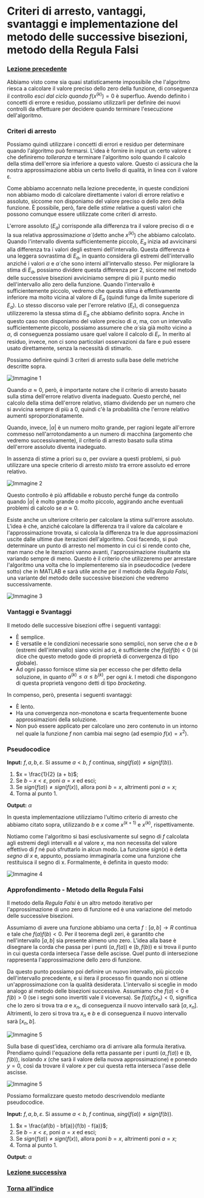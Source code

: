 # Criteri di arresto, vantaggi, svantaggi e implementazione del metodo delle successive bisezioni, metodo della Regula Falsi
### [Lezione precedente](Lezione1.md)

Abbiamo visto come sia quasi statisticamente impossibile che l'algoritmo riesca a calcolare il valore preciso dello zero della funzione, di conseguenza il controllo *esci dal ciclo quando* $f(x^{(k)}) = 0$ è superfluo. Avendo definito i concetti di errore e residuo, possiamo utilizzarli per definire dei nuovi controlli da effettuare per decidere quando terminare l'esecuzione dell'algoritmo.

### Criteri di arresto
Possiamo quindi utilizzare i concetti di errori e residuo per determinare quando l'algoritmo può fermarsi. L'idea è fornire in input un certo valore ε che definiremo *tolleranza* e terminare l'algoritmo solo quando il calcolo della stima dell'errore sia inferiore a questo valore. Questo ci assicura che la nostra approssimazione abbia un certo livello di qualità, in linea con il valore ε.

Come abbiamo accennato nella lezione precedente, in queste condizioni non abbiamo modo di calcolare direttamente i valori di errore relativo e assoluto, siccome non disponiamo del valore preciso α dello zero della funzione. È possibile, però, fare delle *stime* relative a questi valori che possono comunque essere utilizzate come criteri di arresto.

L'errore assoluto ($E_a$) corrisponde alla differenza tra il valore preciso di α e la sua relativa approssimazione $\dot α$ (detto anche $x^{(k)}$) che abbiamo calcolato. Quando l'intervallo diventa sufficientemente piccolo, $E_a$ inizia ad avvicinarsi alla differenza tra i valori degli estremi dell'intervallo. Questa differenza è una leggera sovrastima di $E_a$, in quanto considera gli estremi dell'intervallo anziché i valori $α$ e $\dot α$ che sono interni all'intervallo stesso. Per migliorare la stima di $E_a$, possiamo dividere questa differenza per 2, siccome nel metodo delle successive bisezioni avviciniamo sempre di più il punto medio dell'intervallo allo zero della funzione. Quando l'intervallo è sufficientemente piccolo, vedremo che questa stima è effettivamente inferiore ma molto vicina al valore di $E_a$ (quindi funge da limite superiore di $E_a$). Lo stesso discorso vale per l'errore relativo ($E_r$), di conseguenza utilizzeremo la stessa stima di $E_a$ che abbiamo definito sopra. Anche in questo caso non disponiamo del valore preciso di $α$, ma, con un intervallo sufficientemente piccolo, possiamo assumere che $\dot α$ sia già molto vicino a $α$, di conseguenza possiamo usare quel valore il calcolo di $E_r$. In merito al residuo, invece, non ci sono particolari osservazioni da fare e può essere usato direttamente, senza la necessità di stimarlo.

Possiamo definire quindi 3 criteri di arresto sulla base delle metriche descritte sopra.

![Immagine 1](Excalidraw/2025-03-08_13.48.24.excalidraw.svg)

Quando $α \approx 0$, però, è importante notare che il criterio di arresto basato sulla stima dell'errore relativo diventa inadeguato. Questo perché, nel calcolo della stima dell'errore relativo, stiamo dividendo per un numero che si avvicina sempre di più a 0, quindi c'è la probabilità che l'errore relativo aumenti sproporzionatamente.

Quando, invece, $|α|$ è un numero molto grande, per ragioni legate all'errore commesso nell'arrotondamento a un numero di macchina (argomento che vedremo successivamente), il criterio di arresto basato sulla stima dell'errore assoluto diventa inadeguato.

In assenza di stime a priori su α, per ovviare a questi problemi, si può utilizzare una specie criterio di arresto *misto* tra errore assoluto ed errore relativo.

![Immagine 2](Excalidraw/2025-03-08_14.07.24.excalidraw.svg)

Questo controllo è più affidabile e robusto perché funge da controllo quando $|α|$ è molto grande o molto piccolo, aggirando anche eventuali problemi di calcolo se $α \approx 0$.

Esiste anche un ulteriore criterio per calcolare la stima sull'errore assoluto. L'idea è che, anziché calcolare la differenza tra il valore da calcolare e l'approssimazione trovata, si calcola la differenza tra le due approssimazioni uscite dalle ultime due iterazioni dell'algoritmo. Così facendo, si può determinare un punto di arresto nel momento in cui ci si rende conto che, man mano che le iterazioni vanno avanti, l'approssimazione risultante sta variando sempre di meno. Questo è il criterio che utilizzeremo per arrestare l'algoritmo una volta che lo implementeremo sia in pseudocodice (vedere sotto) che in MATLAB e sarà utile anche per il metodo della *Regula Falsi*, una variante del metodo delle successive bisezioni che vedremo successivamente.

![Immagine 3](Excalidraw/2025-03-08_14.15.28.excalidraw.svg)

### Vantaggi e Svantaggi
Il metodo delle successive bisezioni offre i seguenti vantaggi:
- È semplice.
- È versatile e le condizioni necessarie sono semplici, non serve che $a$ e $b$ (estremi dell'intervallo) siano vicini ad $α$, è sufficiente che $f(a)f(b) < 0$ (si dice che questo metodo gode di proprietà di convergenza di tipo globale).
- Ad ogni passo fornisce stime sia per eccesso che per difetto della soluzione, in quanto $a^{(k)} \leq α \leq b^{(k)}$, per ogni $k$. I metodi che dispongono di questa proprietà vengono detti di tipo *bracketing*.

In compenso, però, presenta i seguenti svantaggi:
- È lento.
- Ha una convergenza non-monotona e scarta frequentemente buone approssimazioni della soluzione.
- Non può essere applicato per calcolare uno zero contenuto in un intorno nel quale la funzione $f$ non cambia mai segno (ad esempio $f(x) = x^2$).

### Pseudocodice
**Input:** $f, a, b, ε$. Si assume $a < b$, $f$ continua, $sing(f(a)) \neq sign(f(b))$.

1. $x = \frac{1}{2} (a + b)$;
2. Se $b - x < ε$, poni $α = x$ ed esci;
3. Se $sign(f(a)) \neq sign(f(x))$, allora poni $b = x$, altrimenti poni $a = x$;
4. Torna al punto 1.

**Output:** $α$

In questa implementazione utilizziamo l'ultimo criterio di arresto che abbiamo citato sopra, utilizzando $b$ e $x$ come $x^{(k+1)}$ e $x^{(k)}$, rispettivamente.

Notiamo come l'algoritmo si basi esclusivamente sul segno di $f$ calcolata agli estremi degli intervalli e al valore $x$, ma non necessita del valore effettivo di $f$ né può sfruttarlo in alcun modo. La funzione $sign(x)$ è detta *segno di x* e, appunto, possiamo immaginarla come una funzione che restituisca il segno di x. Formalmente, è definita in questo modo:

![Immagine 4](Excalidraw/2025-03-08_14.45.57.excalidraw.svg)

### Approfondimento - Metodo della Regula Falsi
Il metodo della *Regula Falsi* è un altro metodo iterativo per l'approssimazione di uno zero di funzione ed è una variazione del metodo delle successive bisezioni.

Assumiamo di avere una funzione abbiamo una certa $f: [a, b] \rightarrow R$ continua e tale che $f(a)f(b) < 0$. Per il teorema degli zeri, è garantito che nell'intervallo $[a, b]$ sia presente almeno uno zero. L'idea alla base è disegnare la corda che passa per i punti $(a, f(a))$ e $(b, f(b))$ e si trova il punto in cui questa corda interseca l'asse delle ascisse. Quel punto di intersezione rappresenta l'approssimazione dello zero di funzione. 

Da questo punto possiamo poi definire un nuovo intervallo, più piccolo dell'intervallo precedente, e si itera il processo fin quando non si ottiene un'approssimazione con la qualità desiderata. L'intervallo si sceglie in modo analogo al metodo delle bisezioni successive. Assumiamo che $f(a) < 0$ e $f(b) > 0$ (se i segni sono invertiti vale il viceversa). Se $f(a) f(x_n) < 0$, significa che lo zero si trova tra $a$ e $x_n$, di conseguenza il nuovo intervallo sarà $[a, x_n]$. Altrimenti, lo zero si trova tra $x_n$ e $b$ e di conseguenza il nuovo intervallo sarà $[x_n, b]$.

![Immagine 5](Excalidraw/2025-03-21_21.55.19.excalidraw.svg)

Sulla base di quest'idea, cerchiamo ora di arrivare alla formula iterativa. Prendiamo quindi l'equazione della retta passante per i punti $(a, f(a))$ e $(b, f(b))$, isolando $x$ (che sarà il valore della nuova approssimazione) e ponendo $y = 0$, così da trovare il valore $x$ per cui questa retta interseca l'asse delle ascisse. 

![Immagine 5](Excalidraw/2025-03-21_22.00.29.excalidraw.svg)

Possiamo formalizzare questo metodo descrivendolo mediante pseudocodice.

**Input:** $f, a, b, ε$. Si assume $a < b$, $f$ continua, $sing(f(a)) \neq sign(f(b))$.

1. $x = \frac{af(b) - bf(a)}{f(b) - f(a)}$;
2. Se $b - x < ε$, poni $α = x$ ed esci;
3. Se $sign(f(a)) \neq sign(f(x))$, allora poni $b = x$, altrimenti poni $a = x$;
4. Torna al punto 1.

**Output:** $α$
### [Lezione successiva](Lezione3.md)
### [Torna all'indice](../README.md)